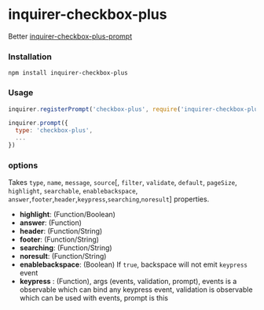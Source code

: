 # inquirer-checkbox-plus
Better [inquirer-checkbox-plus-prompt](https://github.com/faressoft/inquirer-checkbox-plus-prompt)



### Installation

``` shell
npm install inquirer-checkbox-plus
```

### Usage

```javascript
inquirer.registerPrompt('checkbox-plus', require('inquirer-checkbox-plus'));

inquirer.prompt({
  type: 'checkbox-plus',
  ...
})
```

### options

Takes `type`, `name`, `message`, `source`[, `filter`, `validate`, `default`, `pageSize`, `highlight`, `searchable`, `enablebackspace`, `answer`,`footer`,`header`,`keypress`,`searching`,`noresult`] properties.

* **highlight**:  (Function/Boolean)
* **answer**:  (Function)
* **header**: (Function/String)
* **footer**: (Function/String)
* **searching**: (Function/String)
* **noresult**: (Function/String)
* **enablebackspace**: (Boolean) If `true`, backspace will not emit `keypress` event
* **keypress** : (Function), args (events, validation, prompt), events is a observable which can bind any keypress event, validation is observable which can be used with events, prompt is this 
